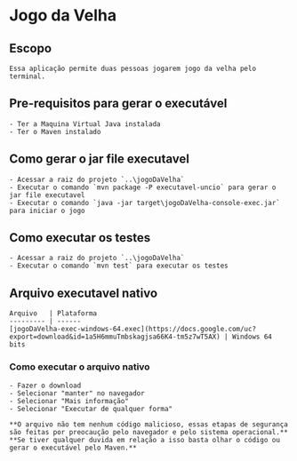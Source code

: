 # Jogo da Velha

## Escopo
    Essa aplicação permite duas pessoas jogarem jogo da velha pelo terminal.

## Pre-requisitos para gerar o executável
    - Ter a Maquina Virtual Java instalada
    - Ter o Maven instalado
    
## Como gerar o jar file executavel
    - Acessar a raiz do projeto `..\jogoDaVelha`
    - Executar o comando `mvn package -P executavel-uncio` para gerar o jar file executavel
    - Executar o comando `java -jar target\jogoDaVelha-console-exec.jar` para iniciar o jogo

## Como executar os testes
    - Acessar a raiz do projeto `..\jogoDaVelha`
    - Executar o comando `mvn test` para executar os testes

## Arquivo executavel nativo
    Arquivo   | Plataforma
    --------- | ------
    [jogoDaVelha-exec-windows-64.exec](https://docs.google.com/uc?export=download&id=1a5H6mmuTmbskagjsa66K4-tm5z7wT5AX) | Windows 64 bits
    
### Como executar o arquivo nativo
    - Fazer o download
    - Selecionar "manter" no navegador
    - Selecionar "Mais informação"
    - Selecionar "Executar de qualquer forma"
    
    **O arquivo não tem nenhum código malicioso, essas etapas de segurança são feitas por preocaução pelo navegador e pelo sistema operacional.**
    **Se tiver qualquer duvida em relação a isso basta olhar o código ou gerar o executável pelo Maven.**

    
